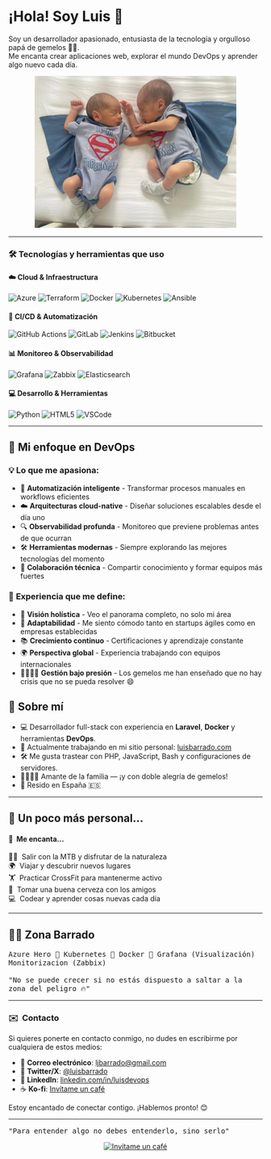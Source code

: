 # ¡Hola! Soy Luis 👋

Soy un desarrollador apasionado, entusiasta de la tecnología y orgulloso papá de gemelos 👶👶.  
Me encanta crear aplicaciones web, explorar el mundo DevOps y aprender algo nuevo cada día.

<div align="center">
  <img src="images/gemelos.jpeg" alt="Mis gemelos" width="400"/>
</div>

---

### 🛠️ Tecnologías y herramientas que uso

#### ☁️ **Cloud & Infraestructura**
![Azure](https://img.shields.io/badge/azure-0078D4?logo=microsoft-azure&logoColor=white&style=for-the-badge)
![Terraform](https://img.shields.io/badge/terraform-7B42BC?logo=terraform&logoColor=white&style=for-the-badge)
![Docker](https://img.shields.io/badge/docker-2496ED?logo=docker&logoColor=white&style=for-the-badge)
![Kubernetes](https://img.shields.io/badge/kubernetes-326CE5?logo=kubernetes&logoColor=white&style=for-the-badge)
![Ansible](https://img.shields.io/badge/Ansible-EE0000?style=for-the-badge&logo=ansible&logoColor=white)

#### 🔄 **CI/CD & Automatización**
![GitHub Actions](https://img.shields.io/badge/GitHub_Actions-2088FF?style=for-the-badge&logo=github-actions&logoColor=white)
![GitLab](https://img.shields.io/badge/GitLab-330F63?style=for-the-badge&logo=gitlab&logoColor=white)
![Jenkins](https://img.shields.io/badge/Jenkins-D24939?style=for-the-badge&logo=Jenkins&logoColor=white)
![Bitbucket](https://img.shields.io/badge/Bitbucket-0052CC?style=for-the-badge&logo=bitbucket&logoColor=white)

#### 📊 **Monitoreo & Observabilidad**
![Grafana](https://img.shields.io/badge/Grafana-F46800?style=for-the-badge&logo=grafana&logoColor=white)
![Zabbix](https://img.shields.io/badge/Zabbix-DC382D?style=for-the-badge&logo=zabbix&logoColor=white)
![Elasticsearch](https://img.shields.io/badge/Elasticsearch-005571?style=for-the-badge&logo=elasticsearch&logoColor=white)


#### 💻 **Desarrollo & Herramientas**
![Python](https://img.shields.io/badge/python-3776AB?logo=python&logoColor=white&style=for-the-badge)
![HTML5](https://img.shields.io/badge/-HTML5-E34F26?style=for-the-badge&logo=html5&logoColor=white)
![VSCode](https://img.shields.io/badge/Visual_Studio_Code-0078D4?style=for-the-badge&logo=visual%20studio%20code&logoColor=white)

---

## 🚀 Mi enfoque en DevOps

### 💡 **Lo que me apasiona:**
- 🎯 **Automatización inteligente** - Transformar procesos manuales en workflows eficientes
- ☁️ **Arquitecturas cloud-native** - Diseñar soluciones escalables desde el día uno
- 🔍 **Observabilidad profunda** - Monitoreo que previene problemas antes de que ocurran
- 🛠️ **Herramientas modernas** - Siempre explorando las mejores tecnologías del momento
- 👥 **Colaboración técnica** - Compartir conocimiento y formar equipos más fuertes

### 🌟 **Experiencia que me define:**
- 🧠 **Visión holística** - Veo el panorama completo, no solo mi área
- 🔄 **Adaptabilidad** - Me siento cómodo tanto en startups ágiles como en empresas establecidas
- 📚 **Crecimiento continuo** - Certificaciones y aprendizaje constante
- 🌍 **Perspectiva global** - Experiencia trabajando con equipos internacionales
- 👨‍👩‍👧‍👦 **Gestión bajo presión** - Los gemelos me han enseñado que no hay crisis que no se pueda resolver 😄

## 🚀 Sobre mí

- 💻 Desarrollador full-stack con experiencia en **Laravel**, **Docker** y herramientas **DevOps**.
- 🌱 Actualmente trabajando en mi sitio personal: [luisbarrado.com](https://luisbarrado.com)
- 🛠️ Me gusta trastear con PHP, JavaScript, Bash y configuraciones de servidores.
- 👨‍👩‍👧‍👦 Amante de la familia — ¡y con doble alegría de gemelos!
- 📍 Resido en España 🇪🇸

---

## 💬 Un poco más personal...

#### 🥰 &nbsp;Me encanta...

🚴‍♂️ &nbsp;Salir con la MTB y disfrutar de la naturaleza  
🌍 &nbsp;Viajar y descubrir nuevos lugares  
🏋️ &nbsp;Practicar CrossFit para mantenerme activo  
🍻 &nbsp;Tomar una buena cerveza con los amigos  
💻 &nbsp;Codear y aprender cosas nuevas cada día  

---

## 🦸‍♂️ Zona Barrado

<samp>
    Azure Hero 🚀  
    Kubernetes  🚀  
    Docker  🐳  
    Grafana (Visualización)
    Monitorizacion (Zabbix)
    <br><br>
    "No se puede crecer si no estás dispuesto a saltar a la zona del peligro 🔥"
</samp>

---

### ✉️ &nbsp;Contacto

Si quieres ponerte en contacto conmigo, no dudes en escribirme por cualquiera de estos medios:

- 📧 **Correo electrónico**: [ljbarrado@gmail.com](mailto:ljbarrado@gmail.com)
- 💬 **Twitter/X**: [@luisbarrado](https://x.com/doilh)
- 📱 **LinkedIn**: [linkedin.com/in/luisdevops](https://www.linkedin.com/in/luisdevops)
- ☕ **Ko-fi**: [Invítame un café](https://ko-fi.com/luisbarrado)

Estoy encantado de conectar contigo. ¡Hablemos pronto! 😊

---

<samp>
"Para entender algo no debes entenderlo, sino serlo"
</samp>

<div align="center">

[![Invítame un café](https://img.shields.io/badge/Ko--fi-FF5E5B?style=for-the-badge&logo=kofi&logoColor=white)](https://ko-fi.com/luisbarrado)

</div>
